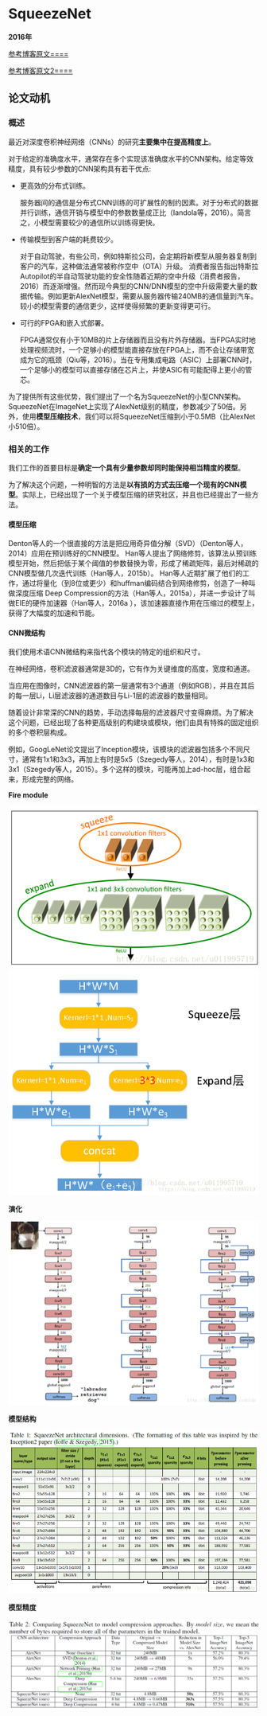 # SqueezeNet

**2016年**



[参考博客原文====](https://blog.csdn.net/P_LarT/article/details/84112793)

[参考博客原文2====](https://blog.csdn.net/csdnldp/article/details/78648543)





## 论文动机



### 概述

最近对深度卷积神经网络（CNNs）的研究**主要集中在提高精度上**。

对于给定的准确度水平，通常存在多个实现该准确度水平的CNN架构。给定等效精度，具有较少参数的CNN架构具有若干优点:

- 更高效的分布式训练。

  服务器间的通信是分布式CNN训练的可扩展性的制约因素。对于分布式的数据并行训练，通信开销与模型中的参数数量成正比（Iandola等，2016）。简言之，小模型需要较少的通信所以训练得更快。

- 传输模型到客户端的耗费较少。

  对于自动驾驶，有些公司，例如特斯拉公司，会定期将新模型从服务器复制到客户的汽车，这种做法通常被称作空中（OTA）升级。 消费者报告指出特斯拉Autopilot的半自动驾驶功能的安全性随着近期的空中升级（消费者报告，2016）而逐渐增强。然而现今典型的CNN/DNN模型的空中升级需要大量的数据传输。例如更新AlexNet模型，需要从服务器传输240MB的通信量到汽车。较小的模型需要的通信更少，这样使得频繁的更新变得更可行。

- 可行的FPGA和嵌入式部署。

  FPGA通常仅有小于10MB的片上存储器而且没有片外存储器。当FPGA实时地处理视频流时，一个足够小的模型能直接存放在FPGA上，而不会让存储带宽成为它的瓶颈（Qiu等，2016）。当在专用集成电路（ASIC）上部署CNN时，一个足够小的模型可以直接存储在芯片上，并使ASIC有可能配得上更小的管芯。 

​	为了提供所有这些优势，我们提出了一个名为SqueezeNet的小型CNN架构。SqueezeNet在ImageNet上实现了AlexNet级别的精度，参数减少了50倍。另外，使用**模型压缩技术**，我们可以将SqueezeNet压缩到小于0.5MB（比AlexNet小510倍）。



### 相关的工作

我们工作的首要目标是**确定一个具有少量参数却同时能保持相当精度的模型**。

为了解决这个问题，一种明智的方法是**以有损的方式去压缩一个现有的CNN模型**。实际上，已经出现了一个关于模型压缩的研究社区，并且也已经提出了一些方法。

#### 模型压缩

Denton等人的一个很直接的方法是把应用奇异值分解（SVD）（Denton等人，2014）应用在预训练好的CNN模型。
Han等人提出了网络修剪，该算法从预训练模型开始，然后把低于某个阈值的参数替换为零，形成了稀疏矩阵，最后对稀疏的CNN模型做几次迭代训练（Han等人，2015b）。
Han等人近期扩展了他们的工作，通过将量化（到8位或更少）和huffman编码结合到网络修剪，创造了一种叫做深度压缩 Deep Compression的方法（Han等人，2015a），并进一步设计了叫做EIE的硬件加速器（Han等人，2016a ），该加速器直接作用在压缩过的模型上，获得了大幅度的加速和节能。 



#### CNN微结构

我们使用术语CNN微结构来指代各个模块的特定的组织和尺寸。

在神经网络，卷积滤波器通常是3D的，它有作为关键维度的高度，宽度和通道。

当应用在图像时，CNN滤波器的第一层通常有3个通道（例如RGB），并且在其后的每一层Li，Li层滤波器的通道数目与Li-1层的滤波器的数量相同。

随着设计非常深的CNN的趋势，手动选择每层的滤波器尺寸变得麻烦。为了解决这个问题，已经出现了各种更高级别的构建块或模块，他们由具有特殊的固定组织的多个卷积层构成。

例如，GoogLeNet论文提出了Inception模块，该模块的滤波器包括多个不同尺寸，通常有1x1和3x3，再加上有时是5x5（Szegedy等人，2014），有时是1x3和3x1（Szegedy等人，2015）。多个这样的模块，可能再加上ad-hoc层，组合起来，形成完整的网络。 









**Fire module**

<img src="picture/206_101.png">

<img src="picture/206_102.png">



**演化**

<img src="picture/206_104.png">



**模型结构**

<img src="picture/206_103.png">



**模型精度**

<img src="picture/206_105.png">



